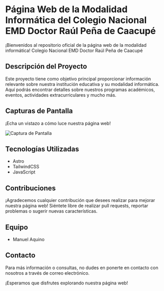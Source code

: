 Página Web de la  Modalidad Informática del Colegio Nacional EMD Doctor Raúl Peña de Caacupé
===================================================================================================================================

¡Bienvenidos al repositorio oficial de la página web de la modalidad informática! Colegio Nacional EMD Doctor Raúl Peña de Caacupé 

Descripción del Proyecto
------------------------

Este proyecto tiene como objetivo principal proporcionar información relevante sobre nuestra institución educativa y su modalidad informática. Aquí podrás encontrar detalles sobre nuestros programas académicos, eventos, actividades extracurriculares y mucho más.

Capturas de Pantalla
--------------------

¡Echa un vistazo a cómo luce nuestra página web!

![Captura de Pantalla](../public/captura.png)



Tecnologías Utilizadas
----------------------

*   Astro
*   TailwindCSS
*   JavaScript

Contribuciones
--------------

¡Agradecemos cualquier contribución que desees realizar para mejorar nuestra página web! Siéntete libre de realizar pull requests, reportar problemas o sugerir nuevas características.

Equipo
------

*   Manuel Aquino

Contacto
--------

Para más información o consultas, no dudes en ponerte en contacto con nosotros a través de correo electrónico.

¡Esperamos que disfrutes explorando nuestra página web!